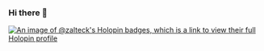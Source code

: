 ### Hi there 👋

[![An image of @zalteck's Holopin badges, which is a link to view their full Holopin profile](https://holopin.me/zalteck)](https://holopin.io/@zalteck)
<!--
**zalteck/zalteck** is a ✨ _special_ ✨ repository because its `README.md` (this file) appears on your GitHub profile.

Here are some ideas to get you started:

- 🔭 I’m currently working on ...
- 🌱 I’m currently learning ...
- 👯 I’m looking to collaborate on ...
- 🤔 I’m looking for help with ...
- 💬 Ask me about ...
- 📫 How to reach me: ...
- 😄 Pronouns: ...
- ⚡ Fun fact: ...
-->
